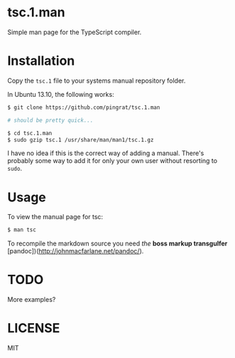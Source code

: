 tsc.1.man
=========

Simple man page for the TypeScript compiler.

# Installation

Copy the `tsc.1` file to your systems manual repository folder.

In Ubuntu 13.10, the following works:

```bash
$ git clone https://github.com/pingrat/tsc.1.man

# should be pretty quick...

$ cd tsc.1.man
$ sudo gzip tsc.1 /usr/share/man/man1/tsc.1.gz
```

I have no idea if this is the correct way of adding a manual. There's probably some way to add it for only your own user without resorting to `sudo`.

# Usage

To view the manual page for tsc:

```bash
$ man tsc
```

To recompile the markdown source you need *the* **boss markup transgulfer** [pandoc])(http://johnmacfarlane.net/pandoc/).

# TODO

More examples?

# LICENSE

MIT

